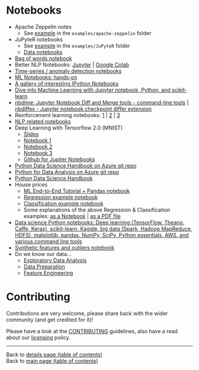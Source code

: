 # Notebooks

  - Apache Zeppelin notes
    - See [example](../examples/apache-zeppelin/README.md) in the `examples/apache-zeppelin` folder
  - JuPyteR notebooks
    - See [example](../examples/JuPyteR/README.md) in the `examples/JuPyteR` folder
    - [Data notebooks](../data/README.md#notebooks)
  - [Bag of words notebook](../blogs/keras-bag-of-words-expanded-version/data-scripts-notebooks/)
  - Better NLP Notebooks: [Jupyter](../examples/better-nlp/notebooks/jupyter/better_nlp_spacy_texacy_examples.ipynb) | [Google Colab](./examples/better-nlp/notebooks/google-colab/better_nlp_spacy_texacy_examples.ipynb)
  - [Time-series / anomaly detection notebooks](../time-series_anomaly-detection/README.md#notebooks) 
  - [ML Notebooks: hands-on](https://github.com/ageron/handson-ml)
  - [A gallery of interesting IPython Notebooks](https://github.com/ipython/ipython/wiki/A-gallery-of-interesting-IPython-Notebooks)
  - [Dive into Machine Learning with Jupyter notebook, Python, and scikit-learn](http://hangtwenty.github.io/dive-into-machine-learning/)
  - [nbdime: Jupyter Notebook Diff and Merge tools - command-line tools](https://github.com/jupyter/nbdime) | [nbdiffex - Jupyter notebook checkpoint differ extension](https://gist.github.com/psychemedia/4a5137cf9a4eddba65c8ff673d19abf2#nbdiffex---jupyter-notebook-checkpoint-differ)
  - Reinforcement learning notebooks: [1](https://github.com/central-ldn-data-sci/CrashCourseRL/blob/master/CrashCourseRL.ipynb) | [2](https://github.com/central-ldn-data-sci/CrashCourseRL/blob/master/crash_course_reinforcement_learning.ipynb) | [3](https://www.kaggle.com/blairyoung/crash-course-in-reinforcement-learning)
  - [NLP related notebooks](../natural-language-processing/README.md#notebooks)
  - Deep Learning with Tensorflow 2.0 (MNIST)
    - [Slides](https://docs.google.com/presentation/d/11xxjf2bgQsSs8nT2orQCNLZ3PD8b0BwpXcIMAl-prew/edit?usp=sharing)
    - [Notebook 1](https://colab.research.google.com/drive/1YH3PXYx9SzDz7tsz_99H4U8aCeTPb_JV)
    - [Notebook 2](https://colab.research.google.com/drive/1W51JKgZovi7QJvghGZp9FLCdJxE5SmU7)
    - [Notebook 3](https://colab.research.google.com/drive/1NfYTr-gNlUOCKedV2LRPH7ah6F9o-7re)
    - [Github for Jupiter Notebooks](https://github.com/DanRHowarth/Tensorflow-2.0)
  - [Python Data Science Handbook on Azure git repo](https://notebooks.azure.com/jakevdp/projects/PythonDataScienceHandbook/tree/notebooks)
  - [Python for Data Analysis on Azure git repo](https://notebooks.azure.com/wesm/projects/python-for-data-analysis)
  - [Python Data Science Handbook](https://jakevdp.github.io/PythonDataScienceHandbook/)
  - House prices
      - [ML End-to-End Tutorial + Pandas notebook](../notebooks/data/DSfIOT_Machine_Learning_End_to_End_Tutorial.ipynb)
      - [Regression example notebook](https://colab.research.google.com/drive/19uoDyGAxJ0zCwPT6cNb1xkYOfySNZChV)
      - [Classification example notebook](https://colab.research.google.com/drive/1i-fOhU87wWrzgnTV0o54MQyHmRVJK0qt)
      - Some explanations of the above Regression & Classification examples: [as a Notebook](https://drive.google.com/file/d/1vR9fOsWkCx0PuiCH0Eiz5FG1AAHuBHa8/view) | [as a PDF file](https://drive.google.com/file/d/1U3GkVgloBd5-w4qSj0KcyhtalhDF7pgC/view)
  - [Data science Python notebooks: Deep learning (TensorFlow, Theano, Caffe, Keras), scikit-learn, Kaggle, big data (Spark, Hadoop MapReduce, HDFS), matplotlib, pandas, NumPy, SciPy, Python essentials, AWS, and various command line tools](https://github.com/donnemartin/data-science-ipython-notebooks)
  - [Synthetic features and outliers notebook](https://colab.research.google.com/notebooks/mlcc/synthetic_features_and_outliers.ipynb?utm_source=mlcc&utm_campaign=colab-external&utm_medium=referral&utm_content=syntheticfeatures-colab&hl=en#scrollTo=jnKgkN5fHbGy)
  - Do we know our data...
    - [Exploratory Data Analysis](./jupyter/data/01_Exploratory_Data_Analysis_(Do_we_know_our_data).ipynb)
    + [Data Preparation](./jupyter/data/02_Data_Preparation_(Do_we_know_our_data).ipynb)
    + [Feature Engineering](./jupyter/data/03_Feature_Engineering_(Do_we_know_our_data).ipynb)

# Contributing

Contributions are very welcome, please share back with the wider community (and get credited for it)!

Please have a look at the [CONTRIBUTING](../CONTRIBUTING.md) guidelines, also have a read about our [licensing](../LICENSE.md) policy.

---

Back to [details page (table of contents)](../README-details.md#notebooks)<br>
Back to [main page (table of contents)](../README.md)